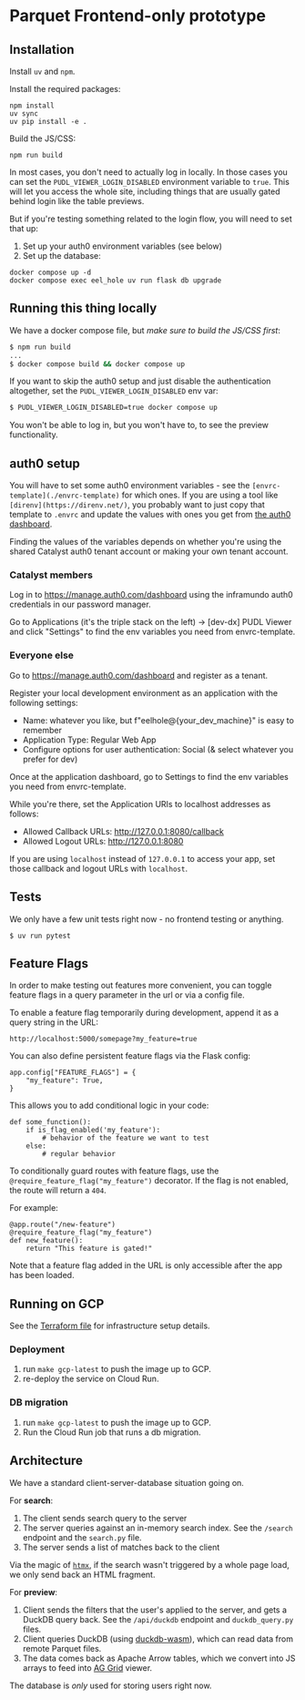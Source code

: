 # Parquet Frontend-only prototype

## Installation

Install `uv` and `npm`.

Install the required packages:

```
npm install
uv sync
uv pip install -e .
```

Build the JS/CSS:

```
npm run build
```

In most cases, you don't need to actually log in locally.
In those cases you can set the `PUDL_VIEWER_LOGIN_DISABLED` environment variable to `true`.
This will let you access the whole site,
including things that are usually gated behind login like the table previews.

But if you're testing something related to the login flow, you will need to set that up:

1. Set up your auth0 environment variables (see below)
2. Set up the database:

```
docker compose up -d
docker compose exec eel_hole uv run flask db upgrade
```


## Running this thing locally

We have a docker compose file, but *make sure to build the JS/CSS first*:

```bash
$ npm run build
...
$ docker compose build && docker compose up
```

If you want to skip the auth0 setup and just disable the authentication altogether, set the `PUDL_VIEWER_LOGIN_DISABLED` env var:

```bash
$ PUDL_VIEWER_LOGIN_DISABLED=true docker compose up
```

You won't be able to log in, but you won't have to, to see the preview functionality.

## auth0 setup

You will have to set some auth0 environment variables -
see the `[envrc-template](./envrc-template)` for which ones.
If you are using a tool like `[direnv](https://direnv.net/)`,
you probably want to just copy that template to `.envrc`
and update the values with ones you get from
[the auth0 dashboard](https://manage.auth0.com/dashboard).

Finding the values of the variables depends on whether
you're using the shared Catalyst auth0 tenant account
or making your own tenant account.

### Catalyst members

Log in to https://manage.auth0.com/dashboard using the inframundo auth0 credentials
in our password manager.

Go to Applications (it's the triple stack on the left) -> [dev-dx] PUDL Viewer
and click "Settings"
to find the env variables you need from envrc-template.

### Everyone else

Go to https://manage.auth0.com/dashboard and register as a tenant.

Register your local development environment as an application
with the following settings:

* Name: whatever you like, but f"eelhole@{your_dev_machine}" is easy to remember
* Application Type: Regular Web App
* Configure options for user authentication: Social (& select whatever you prefer for dev)

Once at the application dashboard, go to Settings
to find the env variables you need from envrc-template.

While you're there, set the Application URIs to localhost addresses as follows:

* Allowed Callback URLs: http://127.0.0.1:8080/callback
* Allowed Logout URLs: http://127.0.0.1:8080

If you are using `localhost` instead of `127.0.0.1` to access your app,
set those callback and logout URLs with `localhost`.

## Tests

We only have a few unit tests right now - no frontend testing or anything.

```
$ uv run pytest
```

## Feature Flags
In order to make testing out features more convenient, you can toggle feature flags in a query parameter in the url or via a config file.

To enable a feature flag temporarily during development, append it as a query string in the URL:
```
http://localhost:5000/somepage?my_feature=true
```
You can also define persistent feature flags via the Flask config:
```
app.config["FEATURE_FLAGS"] = {
    "my_feature": True,
}
```
This allows you to add conditional logic in your code:
```
def some_function():
    if is_flag_enabled('my_feature'):
        # behavior of the feature we want to test
    else:
        # regular behavior
```

To conditionally guard routes with feature flags, use the `@require_feature_flag("my_feature")` decorator. If the flag is not enabled, the route will return a `404`.

For example:
```
@app.route("/new-feature")
@require_feature_flag("my_feature")
def new_feature():
    return "This feature is gated!"
```

Note that a feature flag added in the URL is only accessible after the app has been loaded.

## Running on GCP

See the [Terraform file](https://github.com/catalyst-cooperative/pudl/blob/main/terraform/pudl-viewer.tf) for infrastructure setup details.

### Deployment
1. run `make gcp-latest` to push the image up to GCP.
2. re-deploy the service on Cloud Run.

### DB migration
1. run `make gcp-latest` to push the image up to GCP.
2. Run the Cloud Run job that runs a db migration.


## Architecture

We have a standard client-server-database situation going on.

For **search**:

1. The client sends search query to the server
2. The server queries against an in-memory search index. See the `/search` endpoint and the `search.py` file.
3. The server sends a list of matches back to the client

Via the magic of [`htmx`](https://www.htmx.org), if the search wasn't triggered by a whole page load, we only send back an HTML fragment.


For **preview**:

1. Client sends the filters that the user's applied to the server, and gets a DuckDB query back. See the `/api/duckdb` endpoint and `duckdb_query.py` files.
2. Client queries DuckDB (using [duckdb-wasm](https://duckdb.org/docs/api/wasm/overview.html)), which can read data from remote Parquet files.
3. The data comes back as Apache Arrow tables, which we convert into JS arrays to feed into [AG Grid](https://www.ag-grid.com/) viewer.

The database is *only* used for storing users right now.
